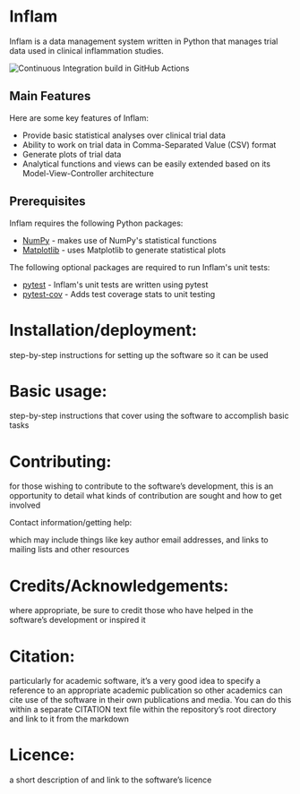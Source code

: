 # Inflam 

Inflam is a data management system written in Python that manages trial data used in clinical inflammation studies.

![Continuous Integration build in GitHub Actions](https://github.com/tms-epcc/python-intermediate-inflammation/workflows/CI/badge.svg?branch=main)

## Main Features

Here are some key features of Inflam:

- Provide basic statistical analyses over clinical trial data
- Ability to work on trial data in Comma-Separated Value (CSV) format
- Generate plots of trial data
- Analytical functions and views can be easily extended based on its Model-View-Controller architecture

## Prerequisites

Inflam requires the following Python packages:

- [NumPy](https://www.numpy.org/) - makes use of NumPy's statistical functions
- [Matplotlib](https://matplotlib.org/stable/index.html) - uses Matplotlib to generate statistical plots

The following optional packages are required to run Inflam's unit tests:

- [pytest](https://docs.pytest.org/en/stable/) - Inflam's unit tests are written using pytest
- [pytest-cov](https://pypi.org/project/pytest-cov/) - Adds test coverage stats to unit testing

# Installation/deployment: 
step-by-step instructions for setting up the software so it can be used

# Basic usage: 
step-by-step instructions that cover using the software to accomplish basic tasks

# Contributing: 
for those wishing to contribute to the software’s development, this is an opportunity to detail what kinds of contribution are sought and how to get involved

Contact information/getting help: 

which may include things like key author email addresses, and links to mailing lists and other resources

# Credits/Acknowledgements: 
where appropriate, be sure to credit those who have helped in the software’s development or inspired it

# Citation: 
particularly for academic software, it’s a very good idea to specify a reference to an appropriate academic publication so other academics can cite use of the software in their own publications and media. You can do this within a separate CITATION text file within the repository’s root directory and link to it from the markdown

# Licence: 
a short description of and link to the software’s licence
